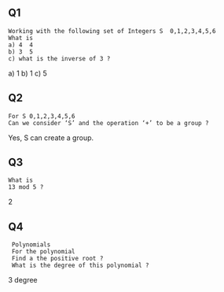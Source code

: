 ## Q1

```
Working with the following set of Integers S  0,1,2,3,4,5,6
What is
a) 4  4
b) 3  5
c) what is the inverse of 3 ?
```

a) 1
b) 1
c) 5

## Q2

```
For S 0,1,2,3,4,5,6
Can we consider ‘S’ and the operation ‘+’ to be a group ? 
```

Yes, S can create a group.

## Q3

```
What is
13 mod 5 ? 
```

2

## Q4

```
 Polynomials
 For the polynomial
 Find a the positive root ?
 What is the degree of this polynomial ?
 ```

3 degree
